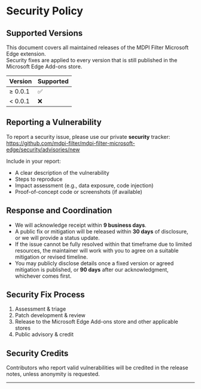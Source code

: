 # Security Policy

## Supported Versions

This document covers all maintained releases of the MDPI Filter Microsoft Edge extension.  
Security fixes are applied to every version that is still published in the Microsoft Edge Add-ons store.

| Version    | Supported        |
| ---------- | ---------------- |
| ≥ 0.0.1    | :white_check_mark: |
| < 0.0.1    | :x:               |

## Reporting a Vulnerability

To report a security issue, please use our private **security** tracker:  
https://github.com/mdpi-filter/mdpi-filter-microsoft-edge/security/advisories/new

Include in your report:
 - A clear description of the vulnerability
 - Steps to reproduce
 - Impact assessment (e.g., data exposure, code injection)
 - Proof-of-concept code or screenshots (if available)

## Response and Coordination

- We will acknowledge receipt within **9 business days**.
- A public fix or mitigation will be released within **30 days** of disclosure, or we will provide a status update.
- If the issue cannot be fully resolved within that timeframe due to limited resources, the maintainer will work with you to agree on a suitable mitigation or revised timeline.
- You may publicly disclose details once a fixed version or agreed mitigation is published, or **90 days** after our acknowledgment, whichever comes first.

## Security Fix Process

1. Assessment & triage  
2. Patch development & review  
3. Release to the Microsoft Edge Add-ons store and other applicable stores
4. Public advisory & credit  

## Security Credits

Contributors who report valid vulnerabilities will be credited in the release notes, unless anonymity is requested.

---
